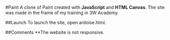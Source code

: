 #Paint
A clone of Paint created with __JavaScript__ and __HTML Canvas__.
The site was made in the frame of my training in 3W Academy.

##Launch
To launch the site, open ardoise.html.

##Comments
**The website is not responsive.
